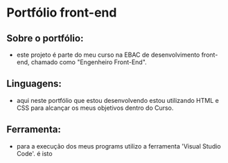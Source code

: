 # Portfólio front-end
## Sobre o portfólio:
* este projeto é parte do meu curso na EBAC de desenvolvimento front-end, chamado como "Engenheiro Front-End".
## Linguagens:
* aqui neste portfólio que estou desenvolvendo estou utilizando HTML e CSS para alcançar os meus objetivos dentro do Curso.
## Ferramenta:
* para a execução dos meus programs utilizo a ferramenta 'Visual Studio Code'.
é isto


